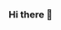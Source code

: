 ### Hi there 👋

<!--
**chrislimo10/chrislimo10** is a ✨ _special_ ✨ repository because its `README.md` (this file) appears on your GitHub profile.

- I am Christos, a second-year undergraduate in the Department of Computer Science, AUTH.

-->
